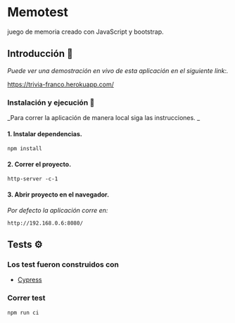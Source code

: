 # Memotest
juego de memoria creado con JavaScript y bootstrap.

## Introducción 🚀

_Puede ver una demostración en vivo de esta aplicación en el siguiente link:._

https://trivia-franco.herokuapp.com/

### Instalación y ejecución 🔧

_Para correr la aplicación de manera local siga las instrucciones. _

#### 1. Instalar dependencias.
```
npm install
```
#### 2. Correr el proyecto.
```
http-server -c-1
```
#### 3. Abrir proyecto  en el navegador.
_Por defecto la aplicación corre en:_
```
http://192.168.0.6:8080/
```

## Tests ⚙️
### Los test fueron construidos con
* [Cypress](https://www.cypress.io/)

### Correr test
```
npm run ci
```
